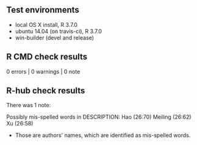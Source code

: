 ## Test environments
* local OS X install, R 3.7.0
* ubuntu 14.04 (on travis-ci), R 3.7.0
* win-builder (devel and release)

## R CMD check results

0 errors | 0 warnings | 0 note

## R-hub check results 

There was 1 note:

Possibly mis-spelled words in DESCRIPTION:
  Hao (26:70)
  Meiling (26:62)
  Xu (26:58)

* Those are authors' names, which are identified as mis-spelled words. 
